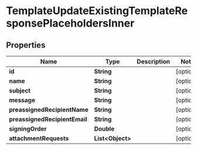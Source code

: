 

# TemplateUpdateExistingTemplateResponsePlaceholdersInner


## Properties

| Name | Type | Description | Notes |
|------------ | ------------- | ------------- | -------------|
|**id** | **String** |  |  [optional] |
|**name** | **String** |  |  [optional] |
|**subject** | **String** |  |  [optional] |
|**message** | **String** |  |  [optional] |
|**preassignedRecipientName** | **String** |  |  [optional] |
|**preassignedRecipientEmail** | **String** |  |  [optional] |
|**signingOrder** | **Double** |  |  [optional] |
|**attachmentRequests** | **List&lt;Object&gt;** |  |  [optional] |



